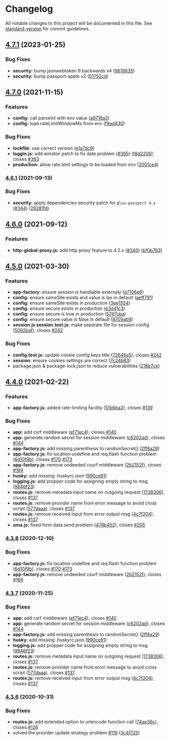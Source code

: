 # Changelog

All notable changes to this project will be documented in this file. See [standard-version](https://github.com/conventional-changelog/standard-version) for commit guidelines.

## [4.7.1](https://github.com/GluuFederation/gluu-passport/compare/v4.7.0...v4.7.1) (2023-01-25)


### Bug Fixes

* **security:** bump jsonwebtoken 9 backwards v4 ([9619635](https://github.com/GluuFederation/gluu-passport/commit/96196359502ae2c9fad2e0e4dc4c0df30bf153ce))
* **security:** bump passport-apple v2 ([01752cd](https://github.com/GluuFederation/gluu-passport/commit/01752cd75ab036efa31ba83d22ed010114fa8f23))

## [4.7.0](https://github.com/GluuFederation/gluu-passport/compare/v4.6.1...v4.7.0) (2021-11-15)


### Features

* **config:** call parseInt with env value ([a9718a3](https://github.com/GluuFederation/gluu-passport/commit/a9718a348f495ee717b6872078b0915c0e28a504))
* **config:** load rateLimitWindowMs from env ([f9ad430](https://github.com/GluuFederation/gluu-passport/commit/f9ad43089f90866ff51448e886dcf4390c514d36))


### Bug Fixes

* **lockfile:** use correct version ([e1a7dc9](https://github.com/GluuFederation/gluu-passport/commit/e1a7dc92bbd34617b24bdb5ee64e39586e402626))
* **loggin.js:** add winston patch to fix date problem ([#365](https://github.com/GluuFederation/gluu-passport/issues/365)) ([f8d2206](https://github.com/GluuFederation/gluu-passport/commit/f8d22066692a82b4f2defb45186615a78725821b)), closes [#363](https://github.com/GluuFederation/gluu-passport/issues/363)
* **production:** allow rate limit settings to be loaded from env ([2001ce4](https://github.com/GluuFederation/gluu-passport/commit/2001ce41ef73299a207bec345f7eeb4428b04491))

### [4.6.1](https://github.com/GluuFederation/gluu-passport/compare/v4.6.0...v4.6.1) (2021-09-13)


### Bug Fixes

* **security:** apply dependencies security patch for `gluu-passport 4.x` ([#344](https://github.com/GluuFederation/gluu-passport/issues/344)) ([29281fd](https://github.com/GluuFederation/gluu-passport/commit/29281fddda268cc71d8480dcc6ebb3b3ab1a548c))

## [4.6.0](https://github.com/GluuFederation/gluu-passport/compare/v4.5.0...v4.6.0) (2021-09-12)


### Features

* **http-global-proxy.js:**  add http proxy feature to 4.2.x ([#340](https://github.com/GluuFederation/gluu-passport/issues/340)) ([bf0b763](https://github.com/GluuFederation/gluu-passport/commit/bf0b76332edbdf2ba092a986b424ca25403c8fa0))

## [4.5.0](https://github.com/GluuFederation/gluu-passport/compare/v4.4.0...v4.5.0) (2021-03-30)


### Features

* **app-factory:** ensure session is handlable externaly ([e7106e6](https://github.com/GluuFederation/gluu-passport/commit/e7106e6545b422a149b457c96110a9ecc10ad1e6))
* **config:** ensure sameSite exists and value is lax in default ([aeff791](https://github.com/GluuFederation/gluu-passport/commit/aeff791b6d68add2e33da13d204592c28f903cc5))
* **config:** ensure sameSite exists in production ([3ee1504](https://github.com/GluuFederation/gluu-passport/commit/3ee1504c2fd4aa1079ea5de99440d0576e8e38e9))
* **config:** ensure secure exists in production ([e3d41c3](https://github.com/GluuFederation/gluu-passport/commit/e3d41c37d0e6ae4da26e5aab303c2a2b6040b647))
* **config:** ensure secure is true in production ([5747cba](https://github.com/GluuFederation/gluu-passport/commit/5747cbaf9497d99363cda519705e82b5281d67dd))
* **config:** ensure secure value is false in default ([9709ab9](https://github.com/GluuFederation/gluu-passport/commit/9709ab9a7c398bea4ae6e8ce21aa04cbc3a65121))
* **session.js session.test.js:** make separate file for session config ([5092baf](https://github.com/GluuFederation/gluu-passport/commit/5092bafe75a6240f095c1aff5d84f4521383a084)), closes [#242](https://github.com/GluuFederation/gluu-passport/issues/242)


### Bug Fixes

* **config.test.js:** update cookie config keys title ([72646a5](https://github.com/GluuFederation/gluu-passport/commit/72646a5600a68e3229f6faba60f126e776f6b597)), closes [#242](https://github.com/GluuFederation/gluu-passport/issues/242)
* **session:** ensure cookies settings are correct ([7c24b83](https://github.com/GluuFederation/gluu-passport/commit/7c24b835c0580aa3a09c16486edb9045d88eca36))
* package.json & package-lock.json to reduce vulnerabilities ([218b7ce](https://github.com/GluuFederation/gluu-passport/commit/218b7cef7f8b2cf465d0b059246fabc3da4458e4))

## [4.4.0](https://github.com/GluuFederation/gluu-passport/compare/v4.3.6...v4.4.0) (2021-02-22)


### Features

* **app-factory.js:** added rate-limiting facility ([51b6ba3](https://github.com/GluuFederation/gluu-passport/commit/51b6ba3c5da71a955ecef232d4e6c2cfa8c3c2e5)), closes [#139](https://github.com/GluuFederation/gluu-passport/issues/139)


### Bug Fixes

* **app:** add csrf middleware ([ef71ec4](https://github.com/GluuFederation/gluu-passport/commit/ef71ec434c54a5ce32a3aea87a83558e13bbdfb0)), closes [#140](https://github.com/GluuFederation/gluu-passport/issues/140)
* **app:** generate random secret for session middleware ([c6202ad](https://github.com/GluuFederation/gluu-passport/commit/c6202ad464f2f1b311c965d28b5db49b5078ac49)), closes [#144](https://github.com/GluuFederation/gluu-passport/issues/144)
* **app-factory.js:** add missing parenthesis to randomSecret() ([2ff8a29](https://github.com/GluuFederation/gluu-passport/commit/2ff8a29f35382eedb1560d324f8306fed8effd27))
* **app-factory.js:** fix location undefine and req.flash function problem ([6d10f9b](https://github.com/GluuFederation/gluu-passport/commit/6d10f9ba8be788ef4265c550b82996bfd0872000)), closes [#170](https://github.com/GluuFederation/gluu-passport/issues/170) [#173](https://github.com/GluuFederation/gluu-passport/issues/173)
* **app-factory.js:** remove undeeded csurf middleware ([2b2152f](https://github.com/GluuFederation/gluu-passport/commit/2b2152f6483121dbb46b4dbda022e05de4aeb4e7)), closes [#169](https://github.com/GluuFederation/gluu-passport/issues/169)
* **husky:** add missing .huskyrc.json ([990ce91](https://github.com/GluuFederation/gluu-passport/commit/990ce911bb442c4c9fdfdc5aaec4fc42e1851a45))
* **logging.js:** add propper code for assigning empty string to msg ([9846f23](https://github.com/GluuFederation/gluu-passport/commit/9846f2314592463ceeae23a8b6bf45dc647df6bd))
* **routes.js:** remove metadata input name on outgoing request ([1738306](https://github.com/GluuFederation/gluu-passport/commit/1738306ec44daf5e3e5a0b31852a68149f63071e)), closes [#137](https://github.com/GluuFederation/gluu-passport/issues/137)
* **routes.js:** remove provider name from error message to avoid cross script ([577daaa](https://github.com/GluuFederation/gluu-passport/commit/577daaacefbb10075fbdd2b5753c7e76f90b418c)), closes [#137](https://github.com/GluuFederation/gluu-passport/issues/137)
* **routes.js:** remove received input from error output msg ([4c7f204](https://github.com/GluuFederation/gluu-passport/commit/4c7f2044afbb7a61ada9b17ded9baad80c24ccbe)), closes [#137](https://github.com/GluuFederation/gluu-passport/issues/137)
* **uma.js:** fixed form data send problem ([478b452](https://github.com/GluuFederation/gluu-passport/commit/478b4528ed793f22b87371b985d7a9f448269101)), closes [#205](https://github.com/GluuFederation/gluu-passport/issues/205)

### [4.3.8](https://github.com/GluuFederation/gluu-passport/compare/v4.3.7...v4.3.8) (2020-12-10)


### Bug Fixes

* **app-factory.js:** fix location undefine and req.flash function problem ([6d10f9b](https://github.com/GluuFederation/gluu-passport/commit/6d10f9ba8be788ef4265c550b82996bfd0872000)), closes [#170](https://github.com/GluuFederation/gluu-passport/issues/170) [#173](https://github.com/GluuFederation/gluu-passport/issues/173)
* **app-factory.js:** remove undeeded csurf middleware ([2b2152f](https://github.com/GluuFederation/gluu-passport/commit/2b2152f6483121dbb46b4dbda022e05de4aeb4e7)), closes [#169](https://github.com/GluuFederation/gluu-passport/issues/169)

### [4.3.7](https://github.com/GluuFederation/gluu-passport/compare/v4.3.6...v4.3.7) (2020-11-25)


### Bug Fixes

* **app:** add csrf middleware ([ef71ec4](https://github.com/GluuFederation/gluu-passport/commit/ef71ec434c54a5ce32a3aea87a83558e13bbdfb0)), closes [#140](https://github.com/GluuFederation/gluu-passport/issues/140)
* **app:** generate random secret for session middleware ([c6202ad](https://github.com/GluuFederation/gluu-passport/commit/c6202ad464f2f1b311c965d28b5db49b5078ac49)), closes [#144](https://github.com/GluuFederation/gluu-passport/issues/144)
* **app-factory.js:** add missing parenthesis to randomSecret() ([2ff8a29](https://github.com/GluuFederation/gluu-passport/commit/2ff8a29f35382eedb1560d324f8306fed8effd27))
* **husky:** add missing .huskyrc.json ([990ce91](https://github.com/GluuFederation/gluu-passport/commit/990ce911bb442c4c9fdfdc5aaec4fc42e1851a45))
* **logging.js:** add propper code for assigning empty string to msg ([9846f23](https://github.com/GluuFederation/gluu-passport/commit/9846f2314592463ceeae23a8b6bf45dc647df6bd))
* **routes.js:** remove metadata input name on outgoing request ([1738306](https://github.com/GluuFederation/gluu-passport/commit/1738306ec44daf5e3e5a0b31852a68149f63071e)), closes [#137](https://github.com/GluuFederation/gluu-passport/issues/137)
* **routes.js:** remove provider name from error message to avoid cross script ([577daaa](https://github.com/GluuFederation/gluu-passport/commit/577daaacefbb10075fbdd2b5753c7e76f90b418c)), closes [#137](https://github.com/GluuFederation/gluu-passport/issues/137)
* **routes.js:** remove received input from error output msg ([4c7f204](https://github.com/GluuFederation/gluu-passport/commit/4c7f2044afbb7a61ada9b17ded9baad80c24ccbe)), closes [#137](https://github.com/GluuFederation/gluu-passport/issues/137)

### [4.3.6](https://github.com/GluuFederation/gluu-passport/compare/v4.3.5...v4.3.6) (2020-10-31)

### Bug Fixes

* **routes.js:** add extended option to urlencode function call ([74ae36c](https://github.com/GluuFederation/gluu-passport/commit/74ae36ca692423130bab5adccc7222c7fd8dc2b1)), closes [#126](https://github.com/GluuFederation/gluu-passport/issues/126)
* solved the provider update strategy problem [#119](https://github.com/GluuFederation/gluu-passport/issues/119) ([3c4f725](https://github.com/GluuFederation/gluu-passport/commit/3c4f725003d2bfec1f8677b51b19b6ff01b512a5))
